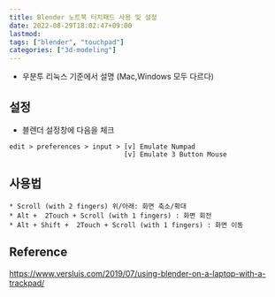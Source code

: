 ```yaml
---
title: Blender 노트북 터치패드 사용 및 설정
date: 2022-08-29T18:02:47+09:00
lastmod:
tags: ["blender", "touchpad"]
categories: ["3d-modeling"]
---
```


* 우분투 리눅스 기준에서 설명 (Mac,Windows 모두 다르다)

## 설정

* 블렌더 설정창에 다음을 체크

```
edit > preferences > input > [v] Emulate Numpad
                             [v] Emulate 3 Button Mouse
```

## 사용법

```
* Scroll (with 2 fingers) 위/아래: 화면 축소/확대
* Alt +  2Touch + Scroll (with 1 fingers) : 화면 회전
* Alt + Shift +  2Touch + Scroll (with 1 fingers) : 화면 이동
```

## Reference
<https://www.versluis.com/2019/07/using-blender-on-a-laptop-with-a-trackpad/>
